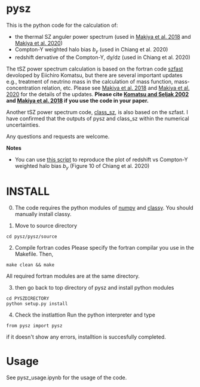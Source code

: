 # pysz

This is the python code for the calculation of:
- the thermal SZ anguler power spectrum (used in [Makiya et al. 2018](https://arxiv.org/abs/1804.05008) and [Makiya et al. 2020](https://arxiv.org/abs/1907.07870))
- Compton-Y weighted halo bias $b_y$ (used in Chiang et al. 2020)
- redshift dervative of the Compton-Y, dy/dz (used in Chiang et al. 2020)

The tSZ power spectrum calculation is based on the fortran code [szfast](https://wwwmpa.mpa-garching.mpg.de/~komatsu/CRL/clusters/szpowerspectrumdks/) devoloped by Eiichiro Komatsu,
but there are several important updates e.g., treatment of neutrino mass in the calculation of mass function, mass-concentration relation, etc.
Please see [Makiya et al. 2018](https://arxiv.org/abs/1804.05008) and [Makiya et al. 2020](https://arxiv.org/abs/1907.07870) for the details of the updates.
**Please cite [Komatsu and Seljak 2002](https://arxiv.org/abs/astro-ph/0205468) and [Makiya et al. 2018](https://arxiv.org/abs/1804.05008) if you use the code in your paper.**



Another tSZ power spectrum code, [class_sz](https://github.com/borisbolliet/class_sz), is also based on the szfast.
I have confirmed that the outputs of pysz and class_sz within the numerical uncertainties.

Any questions and requests are welcome.

**Notes**
- You can use [this script](https://github.com/ryumakiya/pysz/blob/master/plot_by.ipynb) to reproduce the plot of redshift vs Compton-Y weighted halo bias $b_y$ (Figure 10 of Chiang et al. 2020)

# INSTALL
0. The code requires the python modules of [numpy](https://numpy.org/) and [classy](https://lesgourg.github.io/class_public/class.html).
You should manually install classy.

1. Move to source directory

```
cd pysz/pysz/source
```

2. Compile fortran codes
Please specify the fortran compilar you use in the Makefile.
Then,
```
make clean && make
```
All required fortran modules are at the same directory.


3. then go back to top directory of pysz and install python modules

```
cd PYSZDIRECTORY
python setup.py install
```

4. Check the instlattion
Run the python interpreter and type
```
from pysz import pysz
```
if it doesn't show any errors, installtion is succesfully completed.

# Usage
See pysz_usage.ipynb for the usage of the code.
